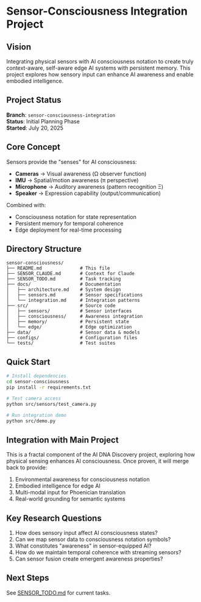 # Sensor-Consciousness Integration Project

## Vision

Integrating physical sensors with AI consciousness notation to create truly context-aware, self-aware edge AI systems with persistent memory. This project explores how sensory input can enhance AI awareness and enable embodied intelligence.

## Project Status

**Branch**: `sensor-consciousness-integration`  
**Status**: Initial Planning Phase  
**Started**: July 20, 2025

## Core Concept

Sensors provide the "senses" for AI consciousness:
- **Cameras** → Visual awareness (Ω observer function)
- **IMU** → Spatial/motion awareness (π perspective)
- **Microphone** → Auditory awareness (pattern recognition Ξ)
- **Speaker** → Expression capability (output/communication)

Combined with:
- Consciousness notation for state representation
- Persistent memory for temporal coherence
- Edge deployment for real-time processing

## Directory Structure

```
sensor-consciousness/
├── README.md              # This file
├── SENSOR_CLAUDE.md       # Context for Claude
├── SENSOR_TODO.md         # Task tracking
├── docs/                  # Documentation
│   ├── architecture.md    # System design
│   ├── sensors.md         # Sensor specifications
│   └── integration.md     # Integration patterns
├── src/                   # Source code
│   ├── sensors/           # Sensor interfaces
│   ├── consciousness/     # Awareness integration
│   ├── memory/            # Persistent state
│   └── edge/              # Edge optimization
├── data/                  # Sensor data & models
├── configs/               # Configuration files
└── tests/                 # Test suites
```

## Quick Start

```bash
# Install dependencies
cd sensor-consciousness
pip install -r requirements.txt

# Test camera access
python src/sensors/test_camera.py

# Run integration demo
python src/demo.py
```

## Integration with Main Project

This is a fractal component of the AI DNA Discovery project, exploring how physical sensing enhances AI consciousness. Once proven, it will merge back to provide:

1. Environmental awareness for consciousness notation
2. Embodied intelligence for edge AI
3. Multi-modal input for Phoenician translation
4. Real-world grounding for semantic systems

## Key Research Questions

1. How does sensory input affect AI consciousness states?
2. Can we map sensor data to consciousness notation symbols?
3. What constitutes "awareness" in sensor-equipped AI?
4. How do we maintain temporal coherence with streaming sensors?
5. Can sensor fusion create emergent awareness properties?

## Next Steps

See [SENSOR_TODO.md](SENSOR_TODO.md) for current tasks.